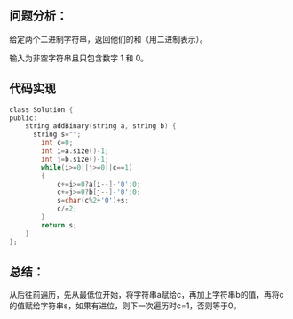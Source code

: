 ## 问题分析： 
给定两个二进制字符串，返回他们的和（用二进制表示）。

输入为非空字符串且只包含数字 1 和 0。


## 代码实现
```c
class Solution {
public:
    string addBinary(string a, string b) {
      string s="";
        int c=0;
        int i=a.size()-1;
        int j=b.size()-1;
        while(i>=0||j>=0||c==1)
        {
            c+=i>=0?a[i--]-'0':0;
            c+=j>=0?b[j--]-'0':0;
            s=char(c%2+'0')+s;
            c/=2;
        }
        return s;
    }
};
```
## 总结：
从后往前遍历，先从最低位开始，将字符串a赋给c，再加上字符串b的值，再将c的值赋给字符串s，如果有进位，则下一次遍历时c=1，否则等于0。